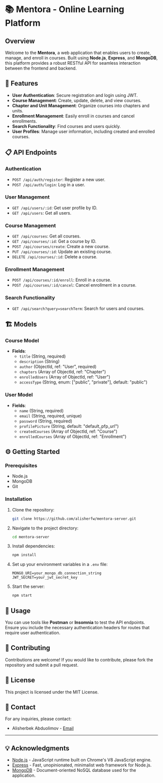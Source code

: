# 📚 Mentora - Online Learning Platform

## Overview
Welcome to the **Mentora**, a web application that enables users to create, manage, and enroll in courses. Built using **Node.js**, **Express**, and **MongoDB**, this platform provides a robust RESTful API for seamless interaction between the frontend and backend.

## 🚀 Features
- **User Authentication**: Secure registration and login using JWT.
- **Course Management**: Create, update, delete, and view courses.
- **Chapter and Unit Management**: Organize courses into chapters and units.
- **Enrollment Management**: Easily enroll in courses and cancel enrollments.
- **Search Functionality**: Find courses and users quickly.
- **User Profiles**: Manage user information, including created and enrolled courses.

## 📋 API Endpoints
### Authentication
- `POST /api/auth/register`: Register a new user.
- `POST /api/auth/login`: Log in a user.

### User Management
- `GET /api/users/:id`: Get user profile by ID.
- `GET /api/users`: Get all users.

### Course Management
- `GET /api/courses`: Get all courses.
- `GET /api/courses/:id`: Get a course by ID.
- `POST /api/courses/create`: Create a new course.
- `PUT /api/courses/:id`: Update an existing course.
- `DELETE /api/courses/:id`: Delete a course.

### Enrollment Management
- `POST /api/courses/:id/enroll`: Enroll in a course.
- `POST /api/courses/:id/cancel`: Cancel enrollment in a course.

### Search Functionality
- `GET /api/search?query=searchTerm`: Search for users and courses.

## 🏗 Models
### Course Model
- **Fields**:
  - `title` (String, required)
  - `description` (String)
  - `author` (ObjectId, ref: "User", required)
  - `chapters` (Array of ObjectId, ref: "Chapter")
  - `enrolledUsers` (Array of ObjectId, ref: "User")
  - `accessType` (String, enum: ["public", "private"], default: "public")

### User Model
- **Fields**:
  - `name` (String, required)
  - `email` (String, required, unique)
  - `password` (String, required)
  - `profilePicture` (String, default: "default_pfp_url")
  - `createdCourses` (Array of ObjectId, ref: "Course")
  - `enrolledCourses` (Array of ObjectId, ref: "Enrollment")

## ⚙ Getting Started
### Prerequisites
- Node.js
- MongoDB
- Git

### Installation
1. Clone the repository:
   ```bash
   git clone https://github.com/alisherfw/mentora-server.git
   ```
2. Navigate to the project directory:
   ```bash
   cd mentora-server
   ```
3. Install dependencies:
   ```bash
   npm install
   ```
4. Set up your environment variables in a `.env` file:
   ```
   MONGO_URI=your_mongo_db_connection_string
   JWT_SECRET=your_jwt_secret_key
   ```
5. Start the server:
   ```bash
   npm start
   ```

## 🧪 Usage
You can use tools like **Postman** or **Insomnia** to test the API endpoints. Ensure you include the necessary authentication headers for routes that require user authentication.

## 🤝 Contributing
Contributions are welcome! If you would like to contribute, please fork the repository and submit a pull request.

## 📜 License
This project is licensed under the MIT License.

## 📧 Contact
For any inquiries, please contact:
- Alisherbek Abduolimov - [Email](mailto:alisherfw@gmail.com)

---

## 💡 Acknowledgments
- [Node.js](https://nodejs.org/) - JavaScript runtime built on Chrome's V8 JavaScript engine.
- [Express](https://expressjs.com/) - Fast, unopinionated, minimalist web framework for Node.js.
- [MongoDB](https://www.mongodb.com/) - Document-oriented NoSQL database used for the application.
